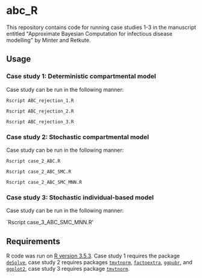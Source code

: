 # abc_R

This repository contains code for running case studies 1-3 in the manuscript entitled "Approximate Bayesian Computation for infectious disease modelling" by Minter and Retkute.  


## Usage


### Case study 1: Deterministic compartmental model
Case study can be run in the following manner:

`Rscript ABC_rejection_1.R`

`Rscript ABC_rejection_2.R`

`Rscript ABC_rejection_3.R`


### Case study 2: Stochastic compartmental model
Case study can be run in the following manner:

`Rscript case_2_ABC.R`

`Rscript case_2_ABC_SMC.R`

`Rscript case_2_ABC_SMC_MNN.R`

### Case study 3: Stochastic individual-based model
Case study can be run in the following manner:

`Rscript case_3_ABC_SMC_MNN.R’
 

## Requirements


R code was run on [R version 3.5.3](https://cran.r-project.org).  Case study 1 requires the package [`deSolve`](https://cran.r-project.org/web/packages/deSolve/index.html), case study 2 requires packages [`tmvtnorm`](https://cran.r-project.org/web/packages/tmvtnorm/index.html), [`factoextra`](https://cran.r-project.org/web/packages/factoextra/index.html), [`ggpubr`](https://cran.r-project.org/web/packages/ggpubr/index.html), and [`ggplot2`](https://cran.r-project.org/web/packages/ggplot2/index.html),  case study 3 requires package [`tmvtnorm`](https://cran.r-project.org/web/packages/tmvtnorm/index.html).

